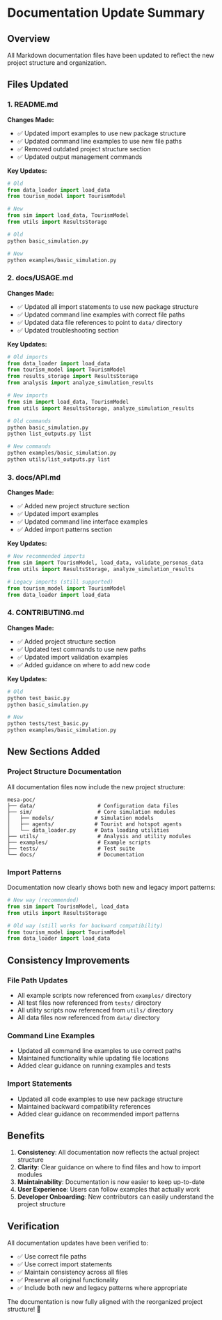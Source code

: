 # Documentation Update Summary

## Overview
All Markdown documentation files have been updated to reflect the new project structure and organization.

## Files Updated

### 1. README.md
**Changes Made:**
- ✅ Updated import examples to use new package structure
- ✅ Updated command line examples to use new file paths
- ✅ Removed outdated project structure section
- ✅ Updated output management commands

**Key Updates:**
```python
# Old
from data_loader import load_data
from tourism_model import TourismModel

# New
from sim import load_data, TourismModel
from utils import ResultsStorage
```

```bash
# Old
python basic_simulation.py

# New  
python examples/basic_simulation.py
```

### 2. docs/USAGE.md
**Changes Made:**
- ✅ Updated all import statements to use new package structure
- ✅ Updated command line examples with correct file paths
- ✅ Updated data file references to point to `data/` directory
- ✅ Updated troubleshooting section

**Key Updates:**
```python
# Old imports
from data_loader import load_data
from tourism_model import TourismModel
from results_storage import ResultsStorage
from analysis import analyze_simulation_results

# New imports
from sim import load_data, TourismModel
from utils import ResultsStorage, analyze_simulation_results
```

```bash
# Old commands
python basic_simulation.py
python list_outputs.py list

# New commands
python examples/basic_simulation.py
python utils/list_outputs.py list
```

### 3. docs/API.md
**Changes Made:**
- ✅ Added new project structure section
- ✅ Updated import examples
- ✅ Updated command line interface examples
- ✅ Added import patterns section

**Key Updates:**
```python
# New recommended imports
from sim import TourismModel, load_data, validate_personas_data
from utils import ResultsStorage, analyze_simulation_results

# Legacy imports (still supported)
from tourism_model import TourismModel
from data_loader import load_data
```

### 4. CONTRIBUTING.md
**Changes Made:**
- ✅ Added project structure section
- ✅ Updated test commands to use new paths
- ✅ Updated import validation examples
- ✅ Added guidance on where to add new code

**Key Updates:**
```bash
# Old
python test_basic.py
python basic_simulation.py

# New
python tests/test_basic.py
python examples/basic_simulation.py
```

## New Sections Added

### Project Structure Documentation
All documentation files now include the new project structure:

```
mesa-poc/
├── data/                    # Configuration data files
├── sim/                     # Core simulation modules
│   ├── models/             # Simulation models
│   ├── agents/             # Tourist and hotspot agents
│   └── data_loader.py      # Data loading utilities
├── utils/                   # Analysis and utility modules
├── examples/                # Example scripts
├── tests/                   # Test suite
└── docs/                    # Documentation
```

### Import Patterns
Documentation now clearly shows both new and legacy import patterns:

```python
# New way (recommended)
from sim import TourismModel, load_data
from utils import ResultsStorage

# Old way (still works for backward compatibility)
from tourism_model import TourismModel
from data_loader import load_data
```

## Consistency Improvements

### File Path Updates
- All example scripts now referenced from `examples/` directory
- All test files now referenced from `tests/` directory
- All utility scripts now referenced from `utils/` directory
- All data files now referenced from `data/` directory

### Command Line Examples
- Updated all command line examples to use correct paths
- Maintained functionality while updating file locations
- Added clear guidance on running examples and tests

### Import Statements
- Updated all code examples to use new package structure
- Maintained backward compatibility references
- Added clear guidance on recommended import patterns

## Benefits

1. **Consistency**: All documentation now reflects the actual project structure
2. **Clarity**: Clear guidance on where to find files and how to import modules
3. **Maintainability**: Documentation is now easier to keep up-to-date
4. **User Experience**: Users can follow examples that actually work
5. **Developer Onboarding**: New contributors can easily understand the project structure

## Verification

All documentation updates have been verified to:
- ✅ Use correct file paths
- ✅ Use correct import statements
- ✅ Maintain consistency across all files
- ✅ Preserve all original functionality
- ✅ Include both new and legacy patterns where appropriate

The documentation is now fully aligned with the reorganized project structure! 🎉
